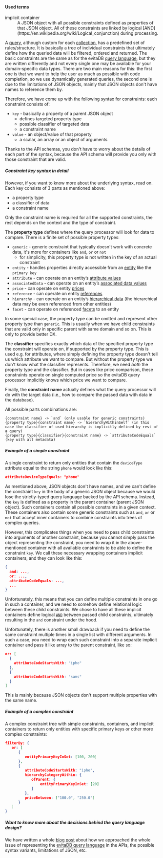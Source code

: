 <UsedTerms>
    <h4>Used terms</h4>
   <dl>
      <dt>implicit container</dt>
      <dd>
         A JSON object with all possible constraints defined as properties of that JSON object. All of these constraints are linked
         by logical [AND](https://en.wikipedia.org/wiki/Logical_conjunction) during processing.
      </dd>
   </dl>
</UsedTerms>

A [query](/docs/user/en/query/basics.md#grammar), although custom for each [collection](/docs/user/en/use/data-model.md#collection), has
a predefined set of rules/structure. It is basically a tree of individual constraints that ultimately define how
the queried data will be filtered, ordered and returned.
The basic constraints are the same as for the evitaDB [query language](/docs/user/en/query/basics.md), but
they are written differently and not every single one may be available for your domain-specific data types. There are two main
reasons for this: the first one is that we want to help the user as much as possible
with code completion, so we use dynamically generated queries, the second one is due to the limitations of JSON
objects, mainly that JSON objects don't have names to reference them by.

Therefore, we have come up with the following syntax for constraints: each constraint consists of:

- `key` - basically a property of a parent JSON object
    - defines targeted property type
    - possible classifier of targeted data
    - a constraint name
- `value` - an object/value of that property
    - a scalar, an array or an object of arguments

Thanks to the API schemas, you don't have to worry about the details of each part of the syntax, because the API schema
will provide you only with those constraint that are valid.

<Note type="info">

<NoteTitle toggles="true">

##### Constraint key syntax in detail
</NoteTitle>

However, if you want to know more about the underlying syntax, read on.
Each key consists of 3 parts as mentioned above:

- a property type
- a classifier of data
- a constraint name

Only the constraint name is required for all the supported constraints, the rest depends on the context and the type of constraint.


The **property type** defines where the query processor will look for data to compare. There is a finite set of possible property types:

- `generic` - generic constraint that typically doesn't work with concrete data, it's more for containers like `and`, `or` or `not`
    - for simplicity, this property type is not written in the key of an actual constraint
- `entity` - handles properties directly accessible from an [entity](/docs/user/en/use/data-model.md#entity) like the `primary key`
- `attribute` - can operate on an entity’s [attribute values](/docs/user/en/use/data-model.md#attributes-unique-filterable-sortable-localized)
- `associatedData` - can operate on an entity’s [associated data values](/docs/user/en/use/data-model.md#associated-data)
- `price` - can operate on entity [prices](/docs/user/en/use/data-model.md#prices)
- `reference` - can operate on entity [references](/docs/user/en/use/data-model.md#references)
- `hierarchy` - can operate on an entity’s [hierarchical data](/docs/user/en/use/data-model.md#hierarchical-placement) (the hierarchical data may be even referenced from other entities)
- `facet` - can operate on referenced [facets](/docs/user/en/use/data-model.md#references) to an entity

In some special case, the property type can be omitted and represent other property type than `generic`. This is usually
when we have child constraints that are valid only in specific parent with same domain and so on. This is only to provide
better DX.

The **classifier** specifies exactly which data of the specified property type the constraint will operate on, if supported by the
property type. This is used e.g.
for attributes, where simply defining the property type doesn't tell us which attribute we want to compare. But without the property type
we don't know what the classifier represents. Therefore, we need *both* the property type and the classifier. But in cases like price comparison,
these constraints operate on single computed price so the evitaDB query processor implicitly knows which price we want to compare.


Finally, the **constraint name** actually defines what the query processor will do with the target data (i.e., how to compare the passed
data with data in the database).


All possible parts combinations are:
```plain
{constraint name} -> `and` (only usable for generic constraints)
{property type}{constraint name} -> `hierarchyWithinSelf` (in this case the classifier of used hierarchy is implicitly defined by rest of a query)
{property type}{classifier}{constraint name} -> `attributeCodeEquals` (key with all metadata)
```

</Note>

<Note type="example">

<NoteTitle toggles="true">

##### Example of a simple constraint
</NoteTitle>

A single constraint to return only entities that contain the `deviceType` attribute equal to the string `phone` would look like this:
```json
attributeDeviceTypeEquals: "phone"
```

</Note>

As mentioned above, JSON objects don't have names, and we can't define the constraint `key` in the body of a generic JSON object because
we would lose the strictly-typed query language backed by the API schema. Instead, the `key` is defined as a property
in the parent container (parent JSON object). Such containers contain all possible constraints in a given context.
These containers also contain some generic constraints such as `and`, `or` or `not` that accept inner containers to
combine constraints into trees of complex queries.

However, this complicates things when you need to pass child constraints into arguments of another constraint, because you
cannot simply pass the object representing the constraint, you need to wrap it in the above-mentioned container with all available constraints
to be able to define the constraint `key`. We call these necessary wrapping containers <Term name="implicit container">implicit containers</Term>,
and they can look like this:

```json
{
  and: ...,
  or: ...,
  attributeCodeEquals: ...,
  ...
}
```

Unfortunately, this means that you can define multiple constraints in one go in such a container, and we need to somehow define
relational logic between these child constraints. We chose to have all these <Term name="implicit container">implicit containers</Term>
define logical [`AND`](https://en.wikipedia.org/wiki/Logical_conjunction)
between passed child constraints, ultimately resulting in the `and` constraint under the hood.

Unfortunately, there is another small drawback if you need to define the same constraint multiple times in a single list
with different arguments.
In such a case, you need to wrap each such constraint into a separate <Term>implicit container</Term> and pass it like
array to the parent constraint, like so:

```json
or: [
  {
    attributeCodeStartsWith: "ipho"       
  },
  {
    attributeCodeStartsWith: "sams"
  }
]
```

This is mainly because JSON objects don't support multiple properties with the same name.

<Note type="example">

<NoteTitle toggles="true">

##### Example of a complex constraint
</NoteTitle>

A complex constraint tree with simple constraints, containers, and <Term name="implicit container">implicit containers</Term>
to return only entities with specific primary keys or other more complex constraints:
```json
filterBy: {
   or: [
      {
         entityPrimaryKeyInSet: [100, 200]
      },
      {
         attributeCodeStartsWith: "ipho",
         hierarchyCategoryWithin: {
            ofParent: {
                entityPrimaryKeyInSet: [20]
            }
         },
         priceBetween: ["100.0", "250.0"]
      }
   ]
}
```

</Note>

<Note type="info">

<NoteTitle toggles="true">

##### Want to know more about the decisions behind the query language design?
</NoteTitle>

We have written a whole [blog post](https://evitadb.io/blog/02-designing-evita-query-language-for-graphql-api) about how we
approached the whole issue of representing the [evitaDB query language](/docs/user/en/query/basics.md) in
the APIs, the possible syntax variants, limitations of JSON, etc.

</Note>